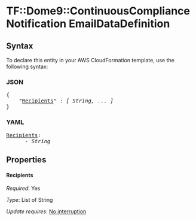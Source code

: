 # TF::Dome9::ContinuousComplianceNotification EmailDataDefinition

## Syntax

To declare this entity in your AWS CloudFormation template, use the following syntax:

### JSON

<pre>
{
    "<a href="#recipients" title="Recipients">Recipients</a>" : <i>[ String, ... ]</i>
}
</pre>

### YAML

<pre>
<a href="#recipients" title="Recipients">Recipients</a>: <i>
      - String</i>
</pre>

## Properties

#### Recipients

_Required_: Yes

_Type_: List of String

_Update requires_: [No interruption](https://docs.aws.amazon.com/AWSCloudFormation/latest/UserGuide/using-cfn-updating-stacks-update-behaviors.html#update-no-interrupt)

